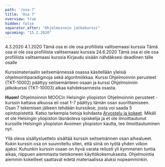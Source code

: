 ```yaml
---
path: '/osa-7'
title: 'Osa 7'
overview: true
hidden: false
separator_after: "Ohjelmoinnin jatkokurssi"
upcoming: "15.2.2020"
---
```


<only-for-course-variant variant="dl">
  <deadline>4.3.2020</deadline>
</only-for-course-variant>

<only-for-course-variant variant="nodl">
  <deadline>4.1.2020</deadline>
</only-for-course-variant>

<only-for-course-variant variant="ohja-dl">
  <deadline>Tämä osa ei ole osa profiilista valitsemaasi kurssia</deadline>
</only-for-course-variant>

<only-for-course-variant variant="ohja-nodl">
  <deadline>Tämä osa ei ole osa profiilista valitsemaasi kurssia</deadline>
</only-for-course-variant>

<only-for-course-variant variant="kesa-dl">
  <deadline>24.6.2020</deadline>
</only-for-course-variant>

<only-for-course-variant variant="kesa-ohja-dl">
  <deadline>Tämä osa ei ole osa profiilista valitsemaasi kurssia</deadline>
</only-for-course-variant>

<only-for-not-logged-in>
  <deadline>Kirjaudu sisään nähdäksesi deadlinen tälle osalle</deadline>
</only-for-not-logged-in>

Kurssimateriaalin seitsemännessä osassa käsitellään yleisiä ohjelmointiparadigmoja sekä algoritmiikkaa. Kurssi Ohjelmoinnin perusteet (TKT-10002) päättyy seitsemänteen osaan ja kurssi Ohjelmoinnin jatkokurssi (TKT-10003) alkaa kahdeksannesta osasta.


<text-box variant="hint" name="Kurssin kokeesta">

**Huom!** Ohjelmoinnin MOOCin Helsingin yliopiston Ohjelmoinnin perusteet -kurssin kattava alkuosa eli osat 1-7 päättyy tämän osan suorittamiseen. Osan 7 tekemisen jälkeen tehdään kurssikoe, josta voi saada 5 opintopistettä. Katso tarkempia tietoja kohdasta [Arvostelu ja kokeet](/arvostelu-ja-kokeet). Mikäli et ole Helsingin yliopiston läsnäoleva opiskelija ja et ole ilmoittautunut kurssille Helsingin yliopiston Avoimen yliopiston kautta, tee ilmoittautuminen nyt.

</text-box>

<please-login></please-login>

<pages-in-this-section></pages-in-this-section>

Yllä oleva sisällysluettelo sisältää kurssin seitsemännen osan aihealueet. Kukin kurssin osa on suunniteltu siten, että siinä on työtä yhden viikon ajaksi. Kuhunkin kurssin osaan on hyvä varata reilusti yli kymmenen tuntia aikaa, riippuen aiemmasta tietokoneen käyttökokemuksesta. Ohjelmointia aiemmin kokeilleet saattavat edetä materiaalissa aluksi nopeamminkin.


<exercises-in-this-section></exercises-in-this-section>
